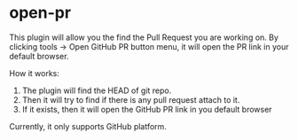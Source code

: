 # open-pr

<!-- Plugin description -->
This plugin will allow you the find the Pull Request you are working on. By clicking tools -> Open GitHub PR button menu, it will open the PR link in your default browser.

How it works:

1. The plugin will find the HEAD of git repo.
2. Then it will try to find if there is any pull request attach to it.
3. If it exists, then it will open the GitHub PR link in you default browser

Currently, it only supports GitHub platform. 
<!-- Plugin description end -->
